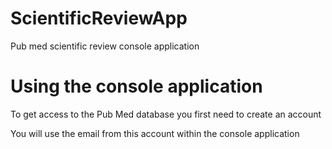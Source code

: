 # ScientificReviewApp
Pub med scientific review console application
# Using the console application
To get access to the Pub Med database you first need to create an account

You will use the email from this account within the console application
